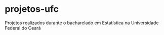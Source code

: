 # projetos-ufc
Projetos realizados durante o bacharelado em Estatística na Universidade Federal do Ceará
